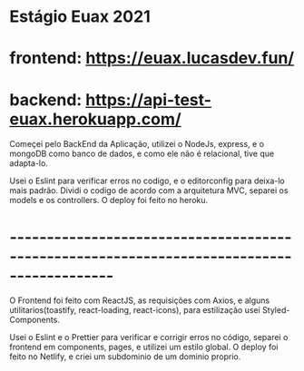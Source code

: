 # Estágio Euax 2021
# frontend: https://euax.lucasdev.fun/
# backend: https://api-test-euax.herokuapp.com/


Começei pelo BackEnd da Aplicação, utilizei o NodeJs, express, e o mongoDB como banco de dados, e como ele não é relacional, tive que adapta-lo.

Usei o Eslint para verificar erros no codigo, e o editorconfig para deixa-lo mais padrão.
Dividi o codigo de acordo com a arquitetura MVC, separei os models e os controllers.
O deploy foi feito no heroku.

# ------------------------------------------------------------------------------------------

O Frontend foi feito com ReactJS, as requisições com Axios, e alguns utilitarios(toastify, react-loading, react-icons), para estilização usei Styled-Components.

Usei o Eslint e o Prettier para verificar e corrigir erros no código, separei o frontend em components, pages, e utilizei um estilo global.
O deploy foi feito no Netlify, e criei um subdominio de um dominio proprio.

